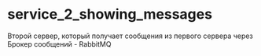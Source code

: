 # service_2_showing_messages
Второй сервер, который получает сообщения из первого сервера через Брокер сообщений - RabbitMQ
